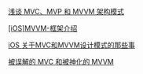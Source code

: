 [浅谈 MVC、MVP 和 MVVM 架构模式](http://www.jianshu.com/p/ebd2c5914d20)

[\[iOS\]MVVM-框架介绍](http://www.jianshu.com/p/1e28ea863dc5)

[iOS 关于MVC和MVVM设计模式的那些事](http://www.jianshu.com/p/caaa173071f3)

[被误解的 MVC 和被神化的 MVVM](http://www.jianshu.com/p/79591e226d8c)



